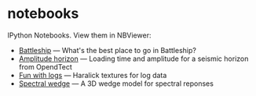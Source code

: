 notebooks
=========

IPython Notebooks. View them in NBViewer:

- [Battleship](http://nbviewer.org/github/kwinkunks/notebooks/blob/master/battleships.ipynb) — What's the best place to go in Battleship?
- [Amplitude horizon](http://nbviewer.org/github/kwinkunks/notebooks/blob/master/Amplitude.ipynb) — Loading time and amplitude for a seismic horizon from OpendTect
- [Fun with logs](http://nbviewer.org/github/kwinkunks/notebooks/blob/master/Fun_with_logs.ipynb) — Haralick textures for log data
- [Spectral wedge](http://nbviewer.org/github/kwinkunks/notebooks/blob/master/Spectral_wedge.ipynb) — A 3D wedge model for spectral reponses
